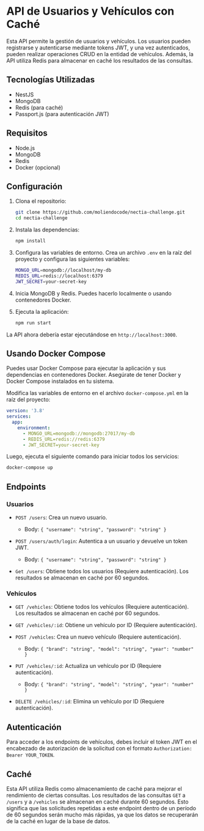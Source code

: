 # API de Usuarios y Vehículos con Caché

Esta API permite la gestión de usuarios y vehículos. Los usuarios pueden registrarse y autenticarse mediante tokens JWT, y una vez autenticados, pueden realizar operaciones CRUD en la entidad de vehículos. Además, la API utiliza Redis para almacenar en caché los resultados de las consultas.

## Tecnologías Utilizadas

- NestJS
- MongoDB
- Redis (para caché)
- Passport.js (para autenticación JWT)

## Requisitos

- Node.js
- MongoDB
- Redis
- Docker (opcional)

## Configuración

1. Clona el repositorio:

   ```sh
   git clone https://github.com/moliendocode/nectia-challenge.git
   cd nectia-challenge
   ```

2. Instala las dependencias:

   ```sh
   npm install
   ```

3. Configura las variables de entorno. Crea un archivo `.env` en la raíz del proyecto y configura las siguientes variables:

   ```sh
   MONGO_URL=mongodb://localhost/my-db
   REDIS_URL=redis://localhost:6379
   JWT_SECRET=your-secret-key
   ```

4. Inicia MongoDB y Redis. Puedes hacerlo localmente o usando contenedores Docker.

5. Ejecuta la aplicación:

   ```sh
   npm run start
   ```

La API ahora debería estar ejecutándose en `http://localhost:3000`.

## Usando Docker Compose

Puedes usar Docker Compose para ejecutar la aplicación y sus dependencias en contenedores Docker. Asegúrate de tener Docker y Docker Compose instalados en tu sistema.

Modifica las variables de entorno en el archivo `docker-compose.yml` en la raíz del proyecto:

```yaml
version: '3.8'
services:
  app:
    environment:
      - MONGO_URL=mongodb://mongodb:27017/my-db
      - REDIS_URL=redis://redis:6379
      - JWT_SECRET=your-secret-key
```

Luego, ejecuta el siguiente comando para iniciar todos los servicios:

```sh
docker-compose up
```

## Endpoints

### Usuarios

- `POST /users`: Crea un nuevo usuario.
  - Body: `{ "username": "string", "password": "string" }`

- `POST /users/auth/login`: Autentica a un usuario y devuelve un token JWT.
  - Body: `{ "username": "string", "password": "string" }`

- `Get /users`: Obtiene todos los usuarios (Requiere autenticación). Los resultados se almacenan en caché por 60 segundos.

### Vehículos

- `GET /vehicles`: Obtiene todos los vehículos (Requiere autenticación). Los resultados se almacenan en caché por 60 segundos.
  
- `GET /vehicles/:id`: Obtiene un vehículo por ID (Requiere autenticación).
  
- `POST /vehicles`: Crea un nuevo vehículo (Requiere autenticación).
  - Body: `{ "brand": "string", "model": "string", "year": "number" }`
  
- `PUT /vehicles/:id`: Actualiza un vehículo por ID (Requiere autenticación).
  - Body: `{ "brand": "string", "model": "string", "year": "number" }`
  
- `DELETE /vehicles/:id`: Elimina un vehículo por ID (Requiere autenticación).

## Autenticación

Para acceder a los endpoints de vehículos, debes incluir el token JWT en el encabezado de autorización de la solicitud con el formato `Authorization: Bearer YOUR_TOKEN`.

## Caché

Esta API utiliza Redis como almacenamiento de caché para mejorar el rendimiento de ciertas consultas. Los resultados de las consultas `GET` a `/users` y a `/vehicles` se almacenan en caché durante 60 segundos. Esto significa que las solicitudes repetidas a este endpoint dentro de un período de 60 segundos serán mucho más rápidas, ya que los datos se recuperarán de la caché en lugar de la base de datos.

